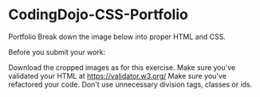 # CodingDojo-CSS-Portfolio
Portfolio
Break down the image below into proper HTML and CSS.

Before you submit your work:

Download the cropped images as for this exercise.
Make sure you've validated your HTML at https://validator.w3.org/
Make sure you've refactored your code. Don't use unnecessary division tags, classes or ids.
